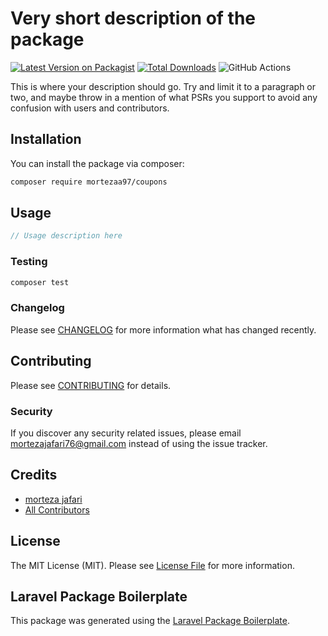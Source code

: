 # Very short description of the package

[![Latest Version on Packagist](https://img.shields.io/packagist/v/mortezaa97/coupons.svg?style=flat-square)](https://packagist.org/packages/mortezaa97/coupons)
[![Total Downloads](https://img.shields.io/packagist/dt/mortezaa97/coupons.svg?style=flat-square)](https://packagist.org/packages/mortezaa97/coupons)
![GitHub Actions](https://github.com/mortezaa97/coupons/actions/workflows/main.yml/badge.svg)

This is where your description should go. Try and limit it to a paragraph or two, and maybe throw in a mention of what PSRs you support to avoid any confusion with users and contributors.

## Installation

You can install the package via composer:

```bash
composer require mortezaa97/coupons
```

## Usage

```php
// Usage description here
```

### Testing

```bash
composer test
```

### Changelog

Please see [CHANGELOG](CHANGELOG.md) for more information what has changed recently.

## Contributing

Please see [CONTRIBUTING](CONTRIBUTING.md) for details.

### Security

If you discover any security related issues, please email mortezajafari76@gmail.com instead of using the issue tracker.

## Credits

-   [morteza jafari](https://github.com/mortezaa97)
-   [All Contributors](../../contributors)

## License

The MIT License (MIT). Please see [License File](LICENSE.md) for more information.

## Laravel Package Boilerplate

This package was generated using the [Laravel Package Boilerplate](https://laravelpackageboilerplate.com).
